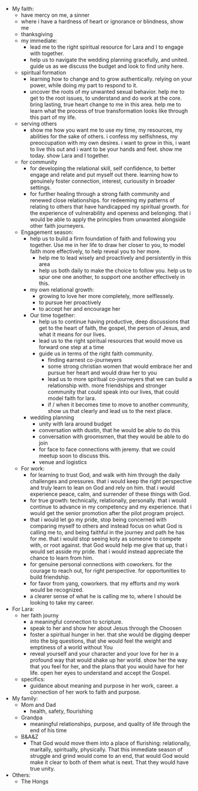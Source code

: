 - My faith:
    - have mercy on me, a sinner
	- where i have a hardness of heart or ignorance or blindness, show me
	- thanksgiving
	- my immediate:
		- lead me to the right spiritual resource for Lara and I to engage with together.
		- help us to navigate the wedding planning gracefully, and united. guide us as we discuss the budget and look to find unity here.
    - spiritual formation
		- learning how to change and to grow authentically. relying on your power, while doing my part to respond to it.
		- uncover the roots of my unwanted sexual behavior. help me to get to the root issues, to understand and do work at the core. bring lasting, true heart change to me in this area. help me to learn what the process of true transformation looks like through this part of my life.
	- serving others
		- show me how you want me to use my time, my resources, my abilities for the sake of others. i confess my selfishness, my preoccupation with my own desires. i want to grow in this, i want to live this out and i want to be your hands and feet. show me today. show Lara and I together.
	- for community
		- for developing the relational skill, self confidence, to better engage and relate and put myself out there. learning how to genuinely foster connection, interest, curiousity in broader settings.
		- for further healing through a strong faith community and renewed close relationships. for redeeming my patterns of relating to others that have handicapped my spiritual growth. for the experience of vulnerability and openess and belonging. that i would be able to apply the principles from unwanted alongside other faith journeyers.
	- Engagement season:	
		- help us to build a firm foundation of faith and following you together. Use me in her life to draw her closer to you, to model faith more effectively, to help reveal you to her more.
			- help me to lead wisely and proactively and persistently in this area
			- help us both daily to make the choice to follow you. help us to spur one one another, to support one another effectively in this.
		- my own relational growth:
			- growing to love her more completely, more selflessely.
			- to pursue her proactively
			- to accept her and encourage her
		- Our time together:
			- help us to continue having productive, deep discussions that get to the heart of faith, the gospel, the person of Jesus, and what it means for our lives. 
			- lead us to the right spiritual resources that would move us forward one step at a time
			- guide us in terms of the right faith community. 
				- finding earnest co-journeyers
				- some strong christian women that would embrace her and pursue her heart and would draw her to you
				- lead us to more spiritual co-journeyers that we can build a relationship with. more friendships and stronger community that could speak into our lives, that could model faith for lara.
				- if / when it becomes time to move to another community, show us that clearly and lead us to the next place.
		- wedding planning
			- unity with lara around budget
			- conversation with dustin, that he would be able to do this
			- conversation with groomsmen, that they would be able to do join
			- for face to face connections with jeremy. that we could meetup soon to discuss this.
			- venue and logistics
	- For work:
		- for learning to trust God, and walk with him through the daily challenges and pressures. that i would keep the right perspective and truly learn to lean on God and rely on him. that i would experience peace, calm, and surrender of these things with God.
		- for true growth: technically, relationally, personally. that i would continue to advance in my competency and my experience. that i would get the senior promotion after the pilot program project.
		- that i would let go my pride, stop being concerned with comparing myself to others and instead focus on what God is calling me to, and being faithful in the journey and path he has for me. that i would stop seeing koty as someone to compete with, or root against. that God would help me give that up, that i would set asside my pride. that i would instead appreciate the chance to learn from him.
		- for genuine personal connections with coworkers. for the courage to reach out, for right perspective. for opportunities to build friendship.
		- for favor from yang, coworkers. that my efforts and my work would be recognized.
		- a clearer sense of what he is calling me to, where I should be looking to take my career.
- For Lara:
    - her faith journy
		- a meaningful connection to scripture.
        - speak to her and show her about Jesus through the Choosen
        - foster a spiritual hunger in her. that she would be digging deeper into the big questions, that she would feel the weight and emptiness of a world without You
        - reveal yourself and your character and your love for her in a profound way that would shake up her world. show her the way that you feel for her, and the plans that you would have for her life. open her eyes to understand and accept the Gospel.
	- specifics:
		- guidance about meaning and purpose in her work, career. a connection of her work to faith and purpose.
- My family:
    - Mom and Dad
		- health, safety, flourishing
	- Grandpa
		- meaningful relationships, purpose, and quality of life through the end of his time 
    - B&A&Z
		- That God would move them into a place of flurishing: relationally, maritally, spiritually, physically. That this immediate season of struggle and grind would come to an end, that would God would make it clear to both of them what is next. That they would have true unity.
- Others:
	- The Hongs